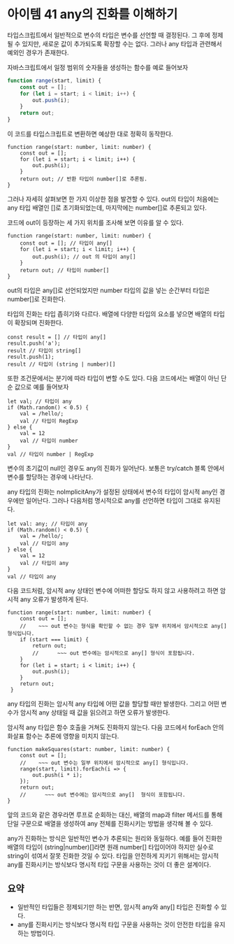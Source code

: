 # 아이템 41 any의 진화를 이해하기

타입스크립트에서 일반적으로 변수의 타입은 변수를 선언할 때 결정된다. 그 후에 정제될 수 있지만, 새로운 값이 추가되도록 확장할 수는 없다. 그러나 any 타입과 관련해서 예외인 경우가 존재한다.

자바스크립트에서 일정 범위의 숫자들을 생성하는 함수를 예로 들어보자

``` js
function range(start, limit) {
    const out = [];
    for (let i = start; i < limit; i++) {
        out.push(i);
    }
    return out;
}
```
이 코드를 타입스크립트로 변환하면 예상한 대로 정확히 동작한다.
``` tsx
function range(start: number, limit: number) {
    const out = [];
    for (let i = start; i < limit; i++) {
        out.push(i);
    }
    return out; // 반환 타입이 number[]로 추론됨.
}
```

그러나 자세히 살펴보면 한 가지 이상한 점을 발견할 수 있다. out의 타입이 처음에는 any 타입 배열인 []로 초기화되었는데, 마지막에는 number[]로 추론되고 있다.

코드에 out이 등장하는 세 가지 위치를 조사해 보면 이유를 알 수 있다.
``` tsx
function range(start: number, limit: number) {
    const out = []; // 타입이 any[]
    for (let i = start; i < limit; i++) {
        out.push(i); // out 의 타입이 any[]
    }
    return out; // 타입이 number[]
}
```

out의 타입은 any[]로 선언되었지만 number 타입의 값을 넣는 순간부터 타입은 number[]로 진화한다.

타입의 진화는 타입 좁히기와 다르다. 배열에 다양한 타입의 요소를 넣으면 배열의 타입이 확장되며 진화한다.

``` tsx
const result = [] // 타입이 any[]
result.push('a');
result // 타입이 string[]
result.push(1);
result // 타입이 (string | number)[]
```

또한 조건문에서는 분기에 따라 타입이 변할 수도 있다. 다음 코드에서는 배열이 아닌 단순 값으로 예를 들어보자
```tsx
let val; // 타입이 any
if (Math.random() < 0.5) {
    val = /hello/;
    val // 타입이 RegExp
} else {
    val = 12
    val // 타입이 number
}
val // 타입이 number | RegExp
```

변수의 초기값이 null인 경우도 any의 진화가 일어난다. 보통은 try/catch 블록 안에서 변수를 할당하는 경우에 나타난다.

any 타입의 진화는 noImplicitAny가 설정된 상태에서 변수의 타입이 암시적 any인 경우에만 일어난다. 그러나 다음처럼 명시적으로 any를 선언하면 타입이 그대로 유지된다.

```tsx
let val: any; // 타입이 any
if (Math.random() < 0.5) {
    val = /hello/;
    val // 타입이 any
} else {
    val = 12
    val // 타입이 any
}
val // 타입이 any
```

다음 코드처럼, 암시적 any 상태인 변수에 어떠한 할당도 하지 않고 사용하려고 하면 암시적 any 오류가 발생하게 된다.

``` tsx
function range(start: number, limit: number) {
    const out = [];
    //    ~~~ out 변수는 형식을 확인할 수 없는 경우 일부 위치에서 암시적으로 any[] 형식입니다.
    if (start === limit) {
        return out;
        //      ~~~ out 변수에는 암시적으로 any[] 형식이 포함됩니다.
    }
    for (let i = start; i < limit; i++) {
        out.push(i);
    }
    return out;
 }
```

any 타입의 진화는 암시적 any 타입에 어떤 값을 할당할 때만 발생한다.
그리고 어떤 변수가 암시적 any 상태일 때 값을 읽으려고 하면 오류가 발생한다.

암시적 any 타입은 함수 호출을 거쳐도 진화하지 않는다. 다음 코드에서 forEach 안의 화살표 함수는 추론에 영향을 미치지 않는다.

```tsx
function makeSquares(start: number, limit: number) {
    const out = [];
    //    ~~~ out 변수는 일부 위치에서 암시적으로 any[] 형식입니다.
    range(start, limit).forEach(i => {
        out.push(i * i);
    });
    return out;
    //      ~~~ out 변수에는 암시적으로 any[]  형식이 포함됩니다.
}
```

앞의 코드와 같은 경우라면 루프로 순회하는 대신, 배열의 map과 filter 메서드를 통해 단일 구문으로 배열을 생성하여 any 전체를 진화시키는 방법을 생각해 볼 수 있다.

any가 진화하는 방식은 일반적인 변수가 추론되는 원리와 동일하다.
예를 들어 진화한 배열의 타입이 (string|number)[]라면 원래 number[] 타입이어야 하지만 실수로 string이 섞여서 잘못 진화한 것일 수 있다. 타입을 안전하게 지키기 위해서는 암시적 any를 진화시키는 방식보다 명시적 타입 구문을 사용하는 것이 더 좋은 설계이다.

## 요약
- 일반적인 타입들은 정제되기만 하는 반면, 암시적 any와 any[] 타입은 진화할 수 있다.
- any를 진화시키는 방식보다 명시적 타입 구문을 사용하는 것이 안전한 타입을 유지하는 방법이다.